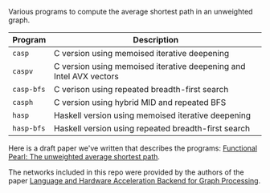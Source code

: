 Various programs to compute the average shortest path in an unweighted
graph.

Program    | Description
---------- | -----------
`casp`     | C version using memoised iterative deepening
`caspv`    | C version using memoised iterative deepening and Intel AVX vectors
`casp-bfs` | C verison using repeated breadth-first search
`casph`    | C version using hybrid MID and repeated BFS
`hasp`     | Haskell version using memoised iterative deepening
`hasp-bfs` | Haskell version using repeated breadth-first search

Here is a draft paper we've written that describes the programs:
[Functional Pearl: The unweighted average shortest path](asp-draft.pdf).

The networks included in this repo were provided by the authors of the
paper [Language and Hardware Acceleration Backend for Graph
Processing](https://github.com/tuura/papers/tree/master/fdl-2017).
